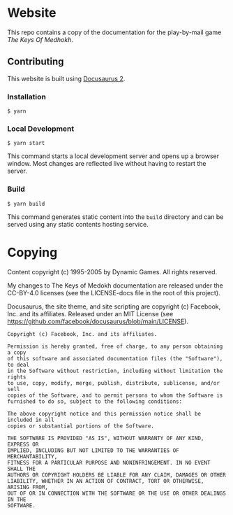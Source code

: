 # Website
This repo contains a copy of the documentation for the play-by-mail game *The Keys Of Medhokh*.

## Contributing
This website is built using [Docusaurus 2](https://docusaurus.io/).

### Installation

```
$ yarn
```

### Local Development

```
$ yarn start
```

This command starts a local development server and opens up a browser window. Most changes are reflected live without having to restart the server.

### Build

```
$ yarn build
```

This command generates static content into the `build` directory and can be served using any static contents hosting service.

# Copying
Content copyright (c) 1995-2005 by Dynamic Games. All rights reserved.

My changes to The Keys of Medokh documentation are released under the CC-BY-4.0 licenses (see the LICENSE-docs file in the root of this project).

Docusaurus, the site theme, and site scripting are copyright (c) Facebook, Inc. and its affiliates.
Released under an MIT License (see https://github.com/facebook/docusaurus/blob/main/LICENSE).

    Copyright (c) Facebook, Inc. and its affiliates.

    Permission is hereby granted, free of charge, to any person obtaining a copy
    of this software and associated documentation files (the "Software"), to deal
    in the Software without restriction, including without limitation the rights
    to use, copy, modify, merge, publish, distribute, sublicense, and/or sell
    copies of the Software, and to permit persons to whom the Software is
    furnished to do so, subject to the following conditions:

    The above copyright notice and this permission notice shall be included in all
    copies or substantial portions of the Software.

    THE SOFTWARE IS PROVIDED "AS IS", WITHOUT WARRANTY OF ANY KIND, EXPRESS OR
    IMPLIED, INCLUDING BUT NOT LIMITED TO THE WARRANTIES OF MERCHANTABILITY,
    FITNESS FOR A PARTICULAR PURPOSE AND NONINFRINGEMENT. IN NO EVENT SHALL THE
    AUTHORS OR COPYRIGHT HOLDERS BE LIABLE FOR ANY CLAIM, DAMAGES OR OTHER
    LIABILITY, WHETHER IN AN ACTION OF CONTRACT, TORT OR OTHERWISE, ARISING FROM,
    OUT OF OR IN CONNECTION WITH THE SOFTWARE OR THE USE OR OTHER DEALINGS IN THE
    SOFTWARE.

